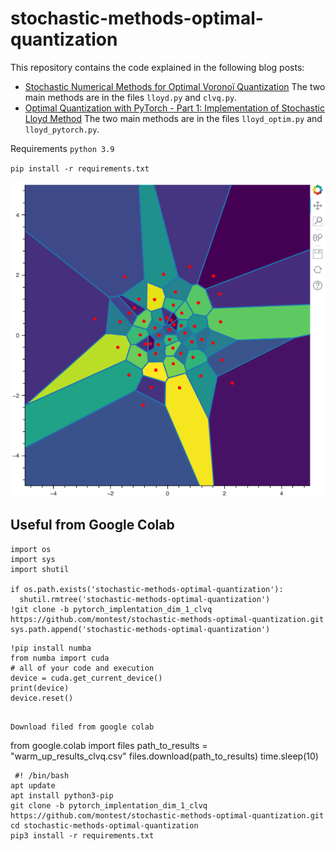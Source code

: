stochastic-methods-optimal-quantization
======

This repository contains the code explained in the following blog posts:
- [Stochastic Numerical Methods for Optimal Voronoï Quantization](http://montest.github.io/2022/02/13/StochasticMethodsForOptimQuantif/) 
The two main methods are in the files ``lloyd.py`` and ``clvq.py``.
- [Optimal Quantization with PyTorch - Part 1: Implementation of Stochastic Lloyd Method](http://montest.github.io/2023/03/16/StochasticMethodsForOptimQuantifWithPyTorchPart1/) 
The two main methods are in the files ``lloyd_optim.py`` and ``lloyd_pytorch.py``.


Requirements `python 3.9`

``pip install -r requirements.txt``

![><](my_gif.gif)


Useful from Google Colab
-------------

```
import os
import sys
import shutil

if os.path.exists('stochastic-methods-optimal-quantization'):
  shutil.rmtree('stochastic-methods-optimal-quantization')
!git clone -b pytorch_implentation_dim_1_clvq https://github.com/montest/stochastic-methods-optimal-quantization.git
sys.path.append('stochastic-methods-optimal-quantization')
```

```
!pip install numba
from numba import cuda
# all of your code and execution
device = cuda.get_current_device() 
print(device)
device.reset()
```

```

Download filed from google colab
```
from google.colab import files
path_to_results = "warm_up_results_clvq.csv"
files.download(path_to_results)
time.sleep(10)
```
 #! /bin/bash
apt update
apt install python3-pip
git clone -b pytorch_implentation_dim_1_clvq https://github.com/montest/stochastic-methods-optimal-quantization.git
cd stochastic-methods-optimal-quantization
pip3 install -r requirements.txt
```